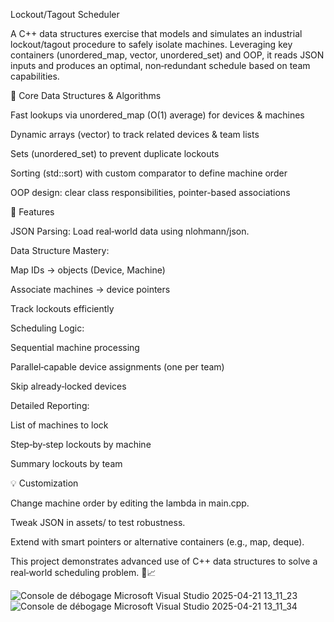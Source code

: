 Lockout/Tagout Scheduler

A C++ data structures exercise that models and simulates an industrial lockout/tagout procedure to safely isolate machines. Leveraging key containers (unordered_map, vector, unordered_set) and OOP, it reads JSON inputs and produces an optimal, non‑redundant schedule based on team capabilities.

🚀 Core Data Structures & Algorithms

Fast lookups via unordered_map (O(1) average) for devices & machines

Dynamic arrays (vector) to track related devices & team lists

Sets (unordered_set) to prevent duplicate lockouts

Sorting (std::sort) with custom comparator to define machine order

OOP design: clear class responsibilities, pointer-based associations

🔧 Features

JSON Parsing: Load real‑world data using nlohmann/json.

Data Structure Mastery:

Map IDs → objects (Device, Machine)

Associate machines → device pointers

Track lockouts efficiently

Scheduling Logic:

Sequential machine processing

Parallel‑capable device assignments (one per team)

Skip already‑locked devices

Detailed Reporting:

List of machines to lock

Step‑by‑step lockouts by machine

Summary lockouts by team

💡 Customization

Change machine order by editing the lambda in main.cpp.

Tweak JSON in assets/ to test robustness.

Extend with smart pointers or alternative containers (e.g., map, deque).

This project demonstrates advanced use of C++ data structures to solve a real‑world scheduling problem. 🔧📈

![Console de débogage Microsoft Visual Studio 2025-04-21 13_11_23](https://github.com/user-attachments/assets/e7349508-4a26-4888-aa3e-e602e2a7e83d)
![Console de débogage Microsoft Visual Studio 2025-04-21 13_11_34](https://github.com/user-attachments/assets/1758e4b8-2238-4cfb-b892-0e068f39c06f)



